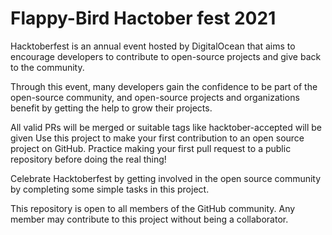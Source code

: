 # Flappy-Bird Hactober fest 2021
Hacktoberfest is an annual event hosted by DigitalOcean that aims to encourage developers to contribute to open-source projects and give back to the community.

Through this event, many developers gain the confidence to be part of the open-source community, and open-source projects and organizations benefit by getting 
the help to grow their projects.

All valid PRs will be merged or suitable tags like hacktober-accepted will be given
Use this project to make your first contribution to an open source project on GitHub. Practice making your first pull request to a public repository before doing the real thing!

Celebrate Hacktoberfest by getting involved in the open source community by completing some simple tasks in this project.

This repository is open to all members of the GitHub community. Any member may contribute to this project without being a collaborator.
